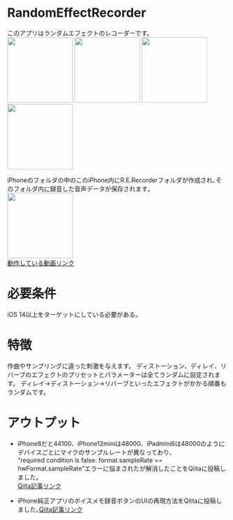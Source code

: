 # RandomEffectRecorder
このアプリはランダムエフェクトのレコーダーです。  
<img width="150" src="https://github.com/user-attachments/assets/963eea79-e9fd-4209-b388-ac83891a0c3d">
<img width="150" src="https://github.com/user-attachments/assets/12e2bb63-0f4c-4911-81b0-abedac1803dc">
<img width="150" src="https://github.com/user-attachments/assets/1fc67d69-128f-45ff-9362-a6d8f323ec8e">
<img width="150" src="https://github.com/user-attachments/assets/5209fe14-a8ea-4685-bf90-c33b5e4164c4">  
  
iPhoneのフォルダの中のこのiPhone内にR.E.Recorderフォルダが作成され､そのフォルダ内に録音した音声データが保存されます｡  
<img width="150" src="https://github.com/user-attachments/assets/51b770e2-9a84-4f9a-bfc7-e2f753e96952">    
[動作している動画リンク](https://x.com/imael123/status/1662304003416555526)

# 必要条件
iOS 14以上をターゲットにしている必要がある。
# 特徴
作曲やサンプリングに違った刺激を与えます。
ディストーション、ディレイ、リバーブのエフェクトのプリセットとパラメーターは全てランダムに設定されます。
ディレイ→ディストーション→リバーブといったエフェクトがかかる順番もランダムです。
# アウトプット
- iPhone8だと44100、iPhone12miniは48000、iPadmini6は48000のようにデバイスごとにマイクのサンプルレートが異なっており､  
"required condition is false: format.sampleRate == hwFormat.sampleRate"エラーに悩まされたが解消したことをQiitaに投稿しました｡  
[Qiita記事リンク](https://qiita.com/Imael/items/1f885e901162df949185)  

- iPhone純正アプリのボイスメモ録音ボタンのUIの再現方法をQittaに投稿しました｡[Qiita記事リンク](https://qiita.com/Imael/items/70db85aed4e0187d96cd)  

